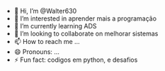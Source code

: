 - 👋 Hi, I’m @Walter630
- 👀 I’m interested in aprender mais a programação
- 🌱 I’m currently learning ADS
- 💞️ I’m looking to collaborate on melhorar sistemas
- 📫 How to reach me ...
- 😄 Pronouns: ...
- ⚡ Fun fact: codigos em python, e desafios

<!---
Walter630/Walter630 is a ✨ special ✨ repository because its `README.md` (this file) appears on your GitHub profile.
You can click the Preview link to take a look at your changes.
--->
